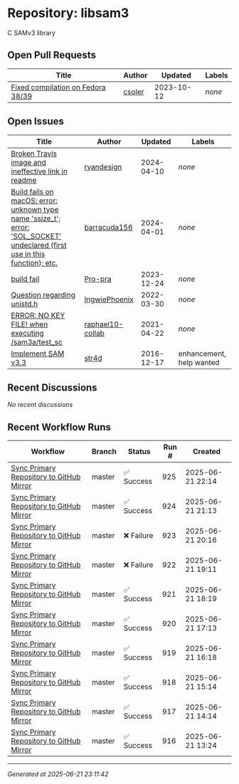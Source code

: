 # Repository: libsam3

C SAMv3 library

## Open Pull Requests


| Title | Author | Updated | Labels |
|-------|--------|---------|--------|
| [Fixed compilation on Fedora 38/39](https://github.com/i2p/libsam3/pull/21) | [csoler](https://github.com/csoler) | 2023-10-12 | *none* |



## Open Issues


| Title | Author | Updated | Labels |
|-------|--------|---------|--------|
| [Broken Travis image and ineffective link in readme](https://github.com/i2p/libsam3/issues/24) | [ryandesign](https://github.com/ryandesign) | 2024-04-10 | *none* |
| [Build fails on macOS: error: unknown type name 'ssize_t'; error: 'SOL_SOCKET' undeclared (first use in this function); etc.](https://github.com/i2p/libsam3/issues/20) | [barracuda156](https://github.com/barracuda156) | 2024-04-01 | *none* |
| [build fail](https://github.com/i2p/libsam3/issues/22) | [Pro-pra](https://github.com/Pro-pra) | 2023-12-24 | *none* |
| [Question regarding unistd.h](https://github.com/i2p/libsam3/issues/19) | [IngwiePhoenix](https://github.com/IngwiePhoenix) | 2022-03-30 | *none* |
| [ERROR: NO KEY FILE! when executing /sam3a/test_sc](https://github.com/i2p/libsam3/issues/18) | [raphael10-collab](https://github.com/raphael10-collab) | 2021-04-22 | *none* |
| [Implement SAM v3.3](https://github.com/i2p/libsam3/issues/3) | [str4d](https://github.com/str4d) | 2016-12-17 | enhancement, help wanted |



## Recent Discussions


*No recent discussions*


## Recent Workflow Runs


| Workflow | Branch | Status | Run # | Created |
|----------|--------|--------|-------|---------|
| [Sync Primary Repository to GitHub Mirror](https://github.com/i2p/libsam3/actions/runs/15800132091) | master | ✅ Success | 925 | 2025-06-21 22:14 |
| [Sync Primary Repository to GitHub Mirror](https://github.com/i2p/libsam3/actions/runs/15799699026) | master | ✅ Success | 924 | 2025-06-21 21:13 |
| [Sync Primary Repository to GitHub Mirror](https://github.com/i2p/libsam3/actions/runs/15799274303) | master | ❌ Failure | 923 | 2025-06-21 20:16 |
| [Sync Primary Repository to GitHub Mirror](https://github.com/i2p/libsam3/actions/runs/15798816805) | master | ❌ Failure | 922 | 2025-06-21 19:11 |
| [Sync Primary Repository to GitHub Mirror](https://github.com/i2p/libsam3/actions/runs/15798419748) | master | ✅ Success | 921 | 2025-06-21 18:19 |
| [Sync Primary Repository to GitHub Mirror](https://github.com/i2p/libsam3/actions/runs/15797899371) | master | ✅ Success | 920 | 2025-06-21 17:13 |
| [Sync Primary Repository to GitHub Mirror](https://github.com/i2p/libsam3/actions/runs/15797498155) | master | ✅ Success | 919 | 2025-06-21 16:18 |
| [Sync Primary Repository to GitHub Mirror](https://github.com/i2p/libsam3/actions/runs/15797011412) | master | ✅ Success | 918 | 2025-06-21 15:14 |
| [Sync Primary Repository to GitHub Mirror](https://github.com/i2p/libsam3/actions/runs/15796542535) | master | ✅ Success | 917 | 2025-06-21 14:14 |
| [Sync Primary Repository to GitHub Mirror](https://github.com/i2p/libsam3/actions/runs/15796153538) | master | ✅ Success | 916 | 2025-06-21 13:24 |



---
*Generated at 2025-06-21 23:11:42*
